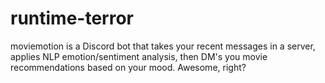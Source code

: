 # runtime-terror

moviemotion is a Discord bot that takes your recent messages in a server, applies NLP emotion/sentiment analysis, then DM's you movie recommendations based on your mood. 
Awesome, right? 


